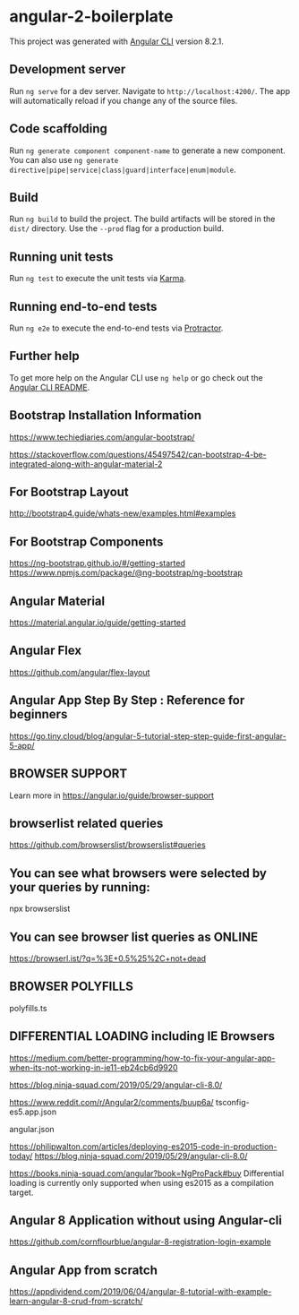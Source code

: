 # angular-2-boilerplate

This project was generated with [Angular CLI](https://github.com/angular/angular-cli) version 8.2.1.

## Development server

Run `ng serve` for a dev server. Navigate to `http://localhost:4200/`. The app will automatically reload if you change any of the source files.

## Code scaffolding

Run `ng generate component component-name` to generate a new component. You can also use `ng generate directive|pipe|service|class|guard|interface|enum|module`.

## Build

Run `ng build` to build the project. The build artifacts will be stored in the `dist/` directory. Use the `--prod` flag for a production build.

## Running unit tests

Run `ng test` to execute the unit tests via [Karma](https://karma-runner.github.io).

## Running end-to-end tests

Run `ng e2e` to execute the end-to-end tests via [Protractor](http://www.protractortest.org/).

## Further help

To get more help on the Angular CLI use `ng help` or go check out the [Angular CLI README](https://github.com/angular/angular-cli/blob/master/README.md).


## Bootstrap Installation Information
https://www.techiediaries.com/angular-bootstrap/

https://stackoverflow.com/questions/45497542/can-bootstrap-4-be-integrated-along-with-angular-material-2

## For Bootstrap Layout 

http://bootstrap4.guide/whats-new/examples.html#examples

## For Bootstrap Components

https://ng-bootstrap.github.io/#/getting-started
https://www.npmjs.com/package/@ng-bootstrap/ng-bootstrap

## Angular Material 
https://material.angular.io/guide/getting-started

## Angular Flex
https://github.com/angular/flex-layout


## Angular App Step By Step : Reference for beginners
https://go.tiny.cloud/blog/angular-5-tutorial-step-step-guide-first-angular-5-app/


## BROWSER SUPPORT
Learn more in https://angular.io/guide/browser-support
## browserlist related queries
https://github.com/browserslist/browserslist#queries

## You can see what browsers were selected by your queries by running:
npx browserslist
## You can  see browser list queries as ONLINE
https://browserl.ist/?q=%3E+0.5%25%2C+not+dead

## BROWSER POLYFILLS
polyfills.ts

## DIFFERENTIAL LOADING including IE Browsers 
https://medium.com/better-programming/how-to-fix-your-angular-app-when-its-not-working-in-ie11-eb24cb6d9920


https://blog.ninja-squad.com/2019/05/29/angular-cli-8.0/ 

https://www.reddit.com/r/Angular2/comments/buup6a/ 
tsconfig-es5.app.json

angular.json

https://philipwalton.com/articles/deploying-es2015-code-in-production-today/ 
https://blog.ninja-squad.com/2019/05/29/angular-cli-8.0/

https://books.ninja-squad.com/angular?book=NgProPack#buy
Differential loading is currently only supported when using es2015 as a compilation target.
## Angular 8 Application without using Angular-cli

https://github.com/cornflourblue/angular-8-registration-login-example

## Angular App from scratch
https://appdividend.com/2019/06/04/angular-8-tutorial-with-example-learn-angular-8-crud-from-scratch/